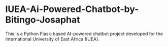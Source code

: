 # IUEA-Ai-Powered-Chatbot-by-Bitingo-Josaphat
This is a Python Flask-based AI-powered chatbot project developed for the International University of East Africa (IUEA).
